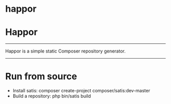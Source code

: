 # happor
<h1>Happor</h1>
<hr>
Happor is a simple static Composer repository generator.
<hr>

<h1>Run from source</h1>
<ul>
  <li>Install satis: composer create-project composer/satis:dev-master</li>
  <li>Build a repository: php bin/satis build <configuration-file> <output-dir></li>
</ul>
